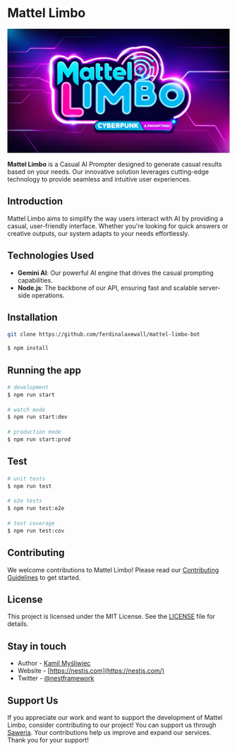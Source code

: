 # Mattel Limbo
<p align="center">
  <a href="http://nestjs.com/" target="blank"><img src="https://github.com/ferdinalaxewall/mattel-limbo-bot/blob/master/img/banner2-matel-limbo.jpg" alt="Nest Logo" /></a>
</p>

**Mattel Limbo** is a Casual AI Prompter designed to generate casual results based on your needs. Our innovative solution leverages cutting-edge technology to provide seamless and intuitive user experiences.

## Introduction

Mattel Limbo aims to simplify the way users interact with AI by providing a casual, user-friendly interface. Whether you're looking for quick answers or creative outputs, our system adapts to your needs effortlessly.

## Technologies Used

- **Gemini AI**: Our powerful AI engine that drives the casual prompting capabilities.
- **Node.js**: The backbone of our API, ensuring fast and scalable server-side operations.

## Installation

```bash
git clone https://github.com/ferdinalaxewall/mattel-limbo-bot
```

```bash
$ npm install
```

## Running the app

```bash
# development
$ npm run start

# watch mode
$ npm run start:dev

# production mode
$ npm run start:prod
```

## Test

```bash
# unit tests
$ npm run test

# e2e tests
$ npm run test:e2e

# test coverage
$ npm run test:cov
```

## Contributing

We welcome contributions to Mattel Limbo! Please read our [Contributing Guidelines](CONTRIBUTING.md) to get started.

## License

This project is licensed under the MIT License. See the [LICENSE](LICENSE) file for details.

## Stay in touch

- Author - [Kamil Myśliwiec](https://kamilmysliwiec.com)
- Website - [https://nestjs.com](https://nestjs.com/)
- Twitter - [@nestframework](https://twitter.com/nestframework)

## Support Us

If you appreciate our work and want to support the development of Mattel Limbo, consider contributing to our project! You can support us through [Saweria](https://saweria.co/yourlink). Your contributions help us improve and expand our services. Thank you for your support!
